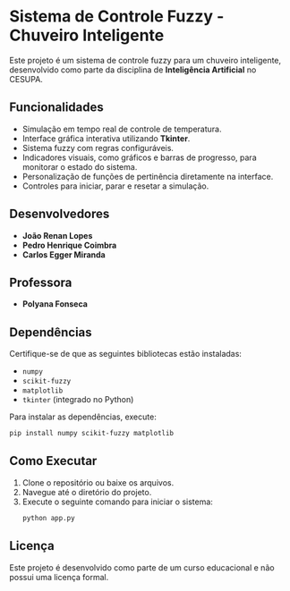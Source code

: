 
# Sistema de Controle Fuzzy - Chuveiro Inteligente

Este projeto é um sistema de controle fuzzy para um chuveiro inteligente, desenvolvido como parte da disciplina de **Inteligência Artificial** no CESUPA.

## Funcionalidades

- Simulação em tempo real de controle de temperatura.
- Interface gráfica interativa utilizando **Tkinter**.
- Sistema fuzzy com regras configuráveis.
- Indicadores visuais, como gráficos e barras de progresso, para monitorar o estado do sistema.
- Personalização de funções de pertinência diretamente na interface.
- Controles para iniciar, parar e resetar a simulação.

## Desenvolvedores

- **João Renan Lopes**
- **Pedro Henrique Coimbra**
- **Carlos Egger Miranda**

## Professora

- **Polyana Fonseca**

## Dependências

Certifique-se de que as seguintes bibliotecas estão instaladas:

- `numpy`
- `scikit-fuzzy`
- `matplotlib`
- `tkinter` (integrado no Python)

Para instalar as dependências, execute:

```bash
pip install numpy scikit-fuzzy matplotlib
```

## Como Executar

1. Clone o repositório ou baixe os arquivos.
2. Navegue até o diretório do projeto.
3. Execute o seguinte comando para iniciar o sistema:
   ```bash
   python app.py
   ```

## Licença

Este projeto é desenvolvido como parte de um curso educacional e não possui uma licença formal.
